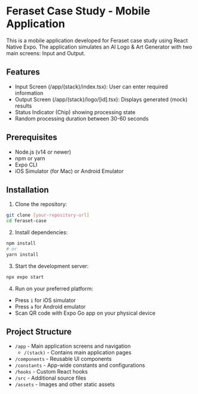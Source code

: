 # Feraset Case Study - Mobile Application

This is a mobile application developed for Feraset case study using React Native Expo. The application simulates an AI Logo & Art Generator with two main screens: Input and Output.

## Features

- Input Screen (/app/(stack)/index.tsx): User can enter required information
- Output Screen (/app/(stack)/logo/[id].tsx): Displays generated (mock) results
- Status Indicator (Chip) showing processing state
- Random processing duration between 30-60 seconds

## Prerequisites

- Node.js (v14 or newer)
- npm or yarn
- Expo CLI
- iOS Simulator (for Mac) or Android Emulator

## Installation

1. Clone the repository:
```bash
git clone [your-repository-url]
cd feraset-case
```

2. Install dependencies:
```bash
npm install
# or
yarn install
```

3. Start the development server:
```bash
npx expo start
```

4. Run on your preferred platform:
- Press `i` for iOS simulator
- Press `a` for Android emulator
- Scan QR code with Expo Go app on your physical device

## Project Structure

- `/app` - Main application screens and navigation
  - `/(stack)` - Contains main application pages
- `/components` - Reusable UI components
- `/constants` - App-wide constants and configurations
- `/hooks` - Custom React hooks
- `/src` - Additional source files
- `/assets` - Images and other static assets

